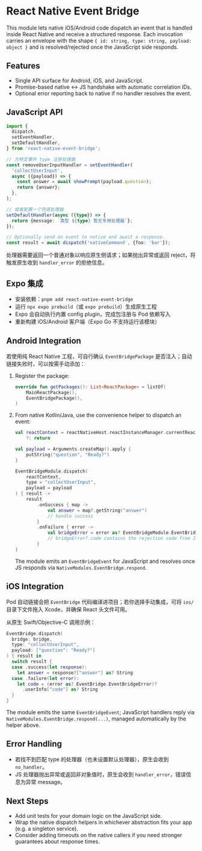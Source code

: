 # React Native Event Bridge

This module lets native iOS/Android code dispatch an event that is handled inside React Native and receive a structured response. Each invocation carries an envelope with the shape `{ id: string, type: string, payload: object }` and is resolved/rejected once the JavaScript side responds.

## Features

- Single API surface for Android, iOS, and JavaScript.
- Promise-based native ↔ JS handshake with automatic correlation IDs.
- Optional error reporting back to native if no handler resolves the event.

## JavaScript API

```ts
import {
  dispatch,
  setEventHandler,
  setDefaultHandler,
} from 'react-native-event-bridge';

// 为特定事件 type 注册处理器
const removeUserInputHandler = setEventHandler(
  'collectUserInput',
  async ({payload}) => {
    const answer = await showPrompt(payload.question);
    return {answer};
  },
);

// 或者配置一个兜底处理器
setDefaultHandler(async ({type}) => {
  return {message: `类型 ${type} 暂无专用处理器`};
});

// Optionally send an event to native and await a response.
const result = await dispatch('nativeCommand', {foo: 'bar'});
```

处理器需要返回一个普通对象以响应原生侧请求；如果抛出异常或返回 reject，将触发原生收到 `handler_error` 的拒绝信息。

## Expo 集成

- 安装依赖：`pnpm add react-native-event-bridge`
- 运行 `npx expo prebuild`（或 `expo prebuild`）生成原生工程
- Expo 会自动执行内置 config plugin，完成包注册与 Pod 依赖写入
- 重新构建 iOS/Android 客户端（Expo Go 不支持运行该模块）

## Android Integration

若使用纯 React Native 工程，可自行确认 `EventBridgePackage` 是否注入；自动链接失败时，可以按需手动添加：

1. Register the package:

   ```kotlin
   override fun getPackages(): List<ReactPackage> = listOf(
       MainReactPackage(),
       EventBridgePackage(),
   )
   ```

2. From native Kotlin/Java, use the convenience helper to dispatch an event:

   ```kotlin
   val reactContext = reactNativeHost.reactInstanceManager.currentReactContext
       ?: return

   val payload = Arguments.createMap().apply {
       putString("question", "Ready?")
   }

   EventBridgeModule.dispatch(
       reactContext,
       type = "collectUserInput",
       payload = payload
   ) { result ->
       result
           .onSuccess { map ->
               val answer = map?.getString("answer")
               // handle success
           }
           .onFailure { error ->
               val bridgeError = error as? EventBridgeModule.EventBridgeException
               // bridgeError?.code contains the rejection code from JS
           }
   }
   ```

   The module emits an `EventBridgeEvent` for JavaScript and resolves once JS responds via `NativeModules.EventBridge.respond`.

## iOS Integration

Pod 自动链接会把 `EventBridge` 代码编译进项目；若你选择手动集成，可将 `ios/` 目录下文件拖入 Xcode，并确保 React 头文件可用。

从原生 Swift/Objective-C 调用示例：

   ```swift
   EventBridge.dispatch(
     bridge: bridge,
     type: "collectUserInput",
     payload: ["question": "Ready?"]
   ) { result in
     switch result {
     case .success(let response):
       let answer = response?["answer"] as? String
     case .failure(let error):
       let code = (error as? EventBridge.EventBridgeError)?
         .userInfo["code"] as? String
     }
   }
   ```

The module emits the same `EventBridgeEvent`; JavaScript handlers reply via `NativeModules.EventBridge.respond(...)`, managed automatically by the helper above.

## Error Handling

- 若找不到匹配 type 的处理器（也未设置默认处理器），原生会收到 `no_handler`。
- JS 处理器抛出异常或返回非对象值时，原生会收到 `handler_error`，错误信息为异常 message。

## Next Steps

- Add unit tests for your domain logic on the JavaScript side.
- Wrap the native dispatch helpers in whichever abstraction fits your app (e.g. a singleton service).
- Consider adding timeouts on the native callers if you need stronger guarantees about response times.
